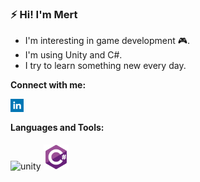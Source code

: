 ### ⚡️ Hi! I'm Mert

  - I'm interesting in game development 🎮.
  - I'm using Unity and C#. 
  - I try to learn something new every day.

**Connect with me:**

<a href="https://www.linkedin.com/in/mertiq">
  <img align="left" alt="Mert İshak Kılıç LinkedIn" width="21px" src="https://raw.githubusercontent.com/edent/SuperTinyIcons/099dc12b59179d07d534069bc8551718f786d91a/images/svg/linkedin.svg" />
</a>

<br />

#### Languages and Tools:

<img src="https://www.vectorlogo.zone/logos/unity3d/unity3d-icon.svg" alt="unity" width="40" height="40"/>
<img src="https://raw.githubusercontent.com/devicons/devicon/master/icons/csharp/csharp-original.svg" alt="csharp" width="40" height="40"/> </a> <a href="https://unity.com/" target="_blank" rel="noreferrer"> 
